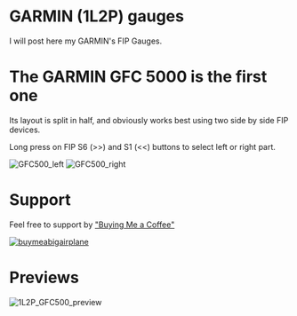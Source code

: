 # GARMIN (1L2P) gauges

I will post here my GARMIN's FIP Gauges.

# The GARMIN GFC 5000 is the first one
Its layout is split in half, and obviously works best using two side by side FIP devices.

Long press on FIP S6 (>>) and S1 (<<) buttons to select left or right part.

![GFC500_left](https://github.com/user-attachments/assets/fe96ba4a-54e0-4c85-be0b-8e0e04635bb3)
![GFC500_right](https://github.com/user-attachments/assets/292c2a25-defb-4c02-81f9-a66a79a7f19c)

# Support

Feel free to support by ["Buying Me a Coffee" ](https://buymeacoffee.com/1l2p)

[![buymeabigairplane](https://github.com/1l2p-dev/spad-fip-gauges/assets/26790042/db47cd19-976c-4e12-ae8c-80bd245a558b)](https://buymeacoffee.com/1l2p)

# Previews

![1L2P_GFC500_preview](https://github.com/user-attachments/assets/e3be8ed2-09b2-426b-83c6-d665791b219c)
